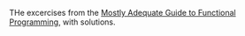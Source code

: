 THe excercises from the [Mostly Adequate Guide to Functional Programming](https://www.gitbook.com/book/drboolean/mostly-adequate-guide/details), with solutions.
